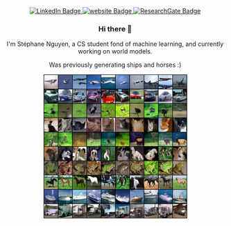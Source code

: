 <div id="header" align="center">
  <!--<img src="https://media.giphy.com/media/M9gbBd9nbDrOTu1Mqx/giphy.gif" width="100"/>-->
  <div id="badges">
  <a href="https://www.linkedin.com/in/stéphane-liem-nguyen/">
    <img src="https://img.shields.io/badge/LinkedIn-blue?style=for-the-badge&logo=linkedin&logoColor=white" alt="LinkedIn Badge"/>
  </a>
  <a href="https://zenchiyu.github.io">
    <img src="https://img.shields.io/badge/Website-red?style=for-the-badge&logo=website&logoColor=white" alt="website Badge"/>
  </a>
  <a href="https://www.researchgate.net/profile/Stephane_Nguyen?ev=hdr_xprf&_tp=eyJjb250ZXh0Ijp7InBhZ2UiOiJfZGlyZWN0In19">
    <img src="https://img.shields.io/badge/ResearchGate-blue?style=for-the-badge&logo=researchgate&logoColor=white" alt="ResearchGate Badge"/>
  </a>
</div>
  
  ### Hi there 👋

  I'm Stéphane Nguyen, a CS student fond of machine learning, and currently working on world models.
  
  Was previously generating ships and horses :)

  ![](https://github.com/Zenchiyu/diffusion/raw/main/results/images/cifar10/euler/cond_10_cfgscale_2_5.png)
</div>





<!--
**Zenchiyu/Zenchiyu** is a ✨ _special_ ✨ repository because its `README.md` (this file) appears on your GitHub profile.

Here are some ideas to get you started:

- 🔭 I’m currently working on ...
- 🌱 I’m currently learning ...
- 👯 I’m looking to collaborate on ...
- 🤔 I’m looking for help with ...
- 💬 Ask me about ...
- 📫 How to reach me: ...
- 😄 Pronouns: ...
- ⚡ Fun fact: ...
-->
